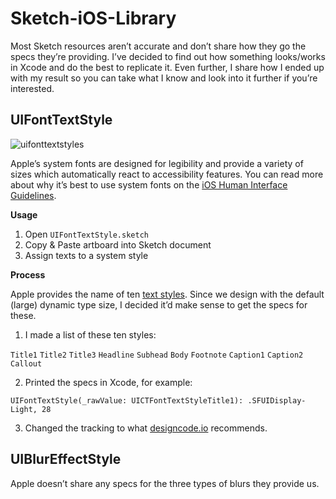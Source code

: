 # Sketch-iOS-Library
Most Sketch resources aren’t accurate and don’t share how they go the specs they’re providing. I’ve decided to find out how something looks/works in Xcode and do the best to replicate it. Even further, I share how I ended up with my result so you can take what I know and look into it further if you’re interested.

## UIFontTextStyle

![uifonttextstyles](https://cloud.githubusercontent.com/assets/3231370/20086149/1bee9640-a53c-11e6-868b-519f6d0d6dc0.png)

Apple’s system fonts are designed for legibility and provide a variety of sizes which automatically react to accessibility features. You can read more about why it’s best to use system fonts on the [iOS Human Interface Guidelines](https://developer.apple.com/ios/human-interface-guidelines/visual-design/typography/).

**Usage**

1. Open `UIFontTextStyle.sketch`
2. Copy & Paste artboard into Sketch document
3. Assign texts to a system style

**Process**

Apple provides the name of ten [text styles](https://developer.apple.com/reference/uikit/uifonttextstyle). Since we design with the default (large) dynamic type size, I decided it’d make sense to get the specs for these.

1. I made a list of these ten styles:

`Title1` `Title2` `Title3` `Headline` `Subhead` `Body` `Footnote` `Caption1` `Caption2` `Callout`

2. Printed the specs in Xcode, for example:

`UIFontTextStyle(_rawValue: UICTFontTextStyleTitle1): .SFUIDisplay-Light, 28`

3. Changed the tracking to what [designcode.io](https://designcode.io/cloud/chapter1/iOS-Tracking.jpg) recommends.

## UIBlurEffectStyle
Apple doesn’t share any specs for the three types of blurs they provide us.
